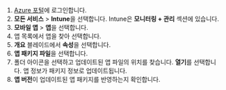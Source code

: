 
1. [Azure 포털](https://portal.azure.com)에 로그인합니다.  
2. **모든 서비스** > **Intune**을 선택합니다. Intune은 **모니터링 + 관리** 섹션에 있습니다.  
3. **모바일 앱** > **앱**을 선택합니다.
4. 앱 목록에서 앱을 찾아 선택합니다.  
5. **개요** 블레이드에서 **속성**을 선택합니다.  
6. **앱 패키지 파일**을 선택합니다.  
7. 폴더 아이콘을 선택하고 업데이트된 앱 파일의 위치를 찾습니다. **열기**를 선택합니다. 앱 정보가 패키지 정보로 업데이트됩니다.  
8. **앱 버전**이 업데이트된 앱 패키지를 반영하는지 확인합니다.  
